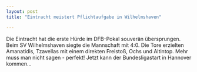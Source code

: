 ```yaml
---
layout: post
title: "Eintracht meistert Pflichtaufgabe in Wilhelmshaven"

---
```


Die Eintracht hat die erste Hürde im DFB-Pokal souverän übersprungen. Beim SV Wilhelmshaven siegte die Mannschaft mit 4:0. Die Tore erzielten Amanatidis, Tzavellas mit einem direkten Freistoß, Ochs und Altintop. Mehr muss man nicht sagen - perfekt! Jetzt kann der Bundesligastart in Hannover kommen...


